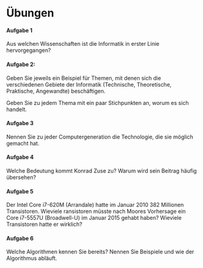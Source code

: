 # Übungen

#### Aufgabe 1
Aus welchen Wissenschaften ist die Informatik in erster Linie hervorgegangen?

#### Aufgabe 2:
Geben Sie jeweils ein Beispiel für Themen, mit denen sich die verschiedenen Gebiete der Informatik (Technische, Theoretische, Praktische, Angewandte) beschäftigen.

Geben Sie zu jedem Thema mit ein paar Stichpunkten an, worum es sich handelt.

#### Aufgabe 3
Nennen Sie zu jeder Computergeneration die Technologie, die sie möglich gemacht hat.

#### Aufgabe 4
Welche Bedeutung kommt Konrad Zuse zu? Warum wird sein Beitrag häufig übersehen?

#### Aufgabe 5
Der Intel Core i7-620M (Arrandale) hatte im Januar 2010 382 Millionen Transistoren. Wieviele ransistoren müsste nach Moores Vorhersage ein Core i7-5557U (Broadwell-U) im Januar 2015 gehabt haben? Wieviele Transistoren hatte er wirklich?

#### Aufgabe 6
Welche Algorithmen kennen Sie bereits? Nennen Sie Beispiele und wie der Algorithmus abläuft.
